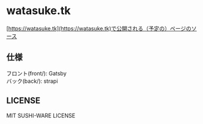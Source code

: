 # watasuke.tk

[https://watasuke.tk](https://watasuke.tk)で公開される（予定の）ページのソース

## 仕様
フロント(front/): Gatsby  
バック(back/): strapi

## LICENSE
MIT SUSHI-WARE LICENSE

